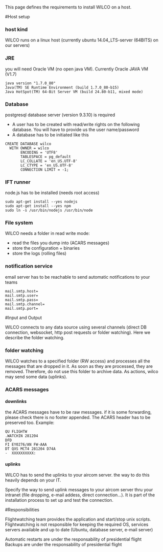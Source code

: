 This page defines the requirements to install WILCO on a host.

#Host setup


### host kind
WILCO runs on a linux host (currently ubuntu 14.04_LTS-server (64BITS) on our servers)
### JRE
you will need Oracle VM (no open java VM). Currently Oracle JAVA VM (V1.7)
```
java version "1.7.0_80"
Java(TM) SE Runtime Environment (build 1.7.0_80-b15)
Java HotSpot(TM) 64-Bit Server VM (build 24.80-b11, mixed mode)
```
### Database
postgresql database server (version 9.3.10) is required
* A user has to be created with read/write rights on the following database. You will have to provide us the user name/password
* A database has to be initiated like this
```
CREATE DATABASE wilco
  WITH OWNER = wilco
       ENCODING = 'UTF8'
       TABLESPACE = pg_default
       LC_COLLATE = 'en_US.UTF-8'
       LC_CTYPE = 'en_US.UTF-8'
       CONNECTION LIMIT = -1;
```

### IFT runner
node.js has to be installed (needs root access)
```
sudo apt-get install --yes nodejs
sudo apt-get install --yes npm
sudo ln -s /usr/bin/nodejs /usr/bin/node
```

### File system
WILCO needs a folder in read write mode:
* read the files you dump into (ACARS messages)
* store the configuration + binaries
* store the logs (rolling files)

### notification service
email server has to be reachable to send automatic notifications to your teams
```
mail.smtp.host=
mail.smtp.user=
mail.smtp.pass=
mail.smtp.channel=
mail.smtp.port=
```


#Input and Output

WILCO connects to any data source using several channels (direct DB connection, websocket, http post requests or folder watching). Here we describe the folder watching.

### folder watching
WILCO watches to a specified folder (RW access) and processes all the messages that are dropped in it. As soon as they are processed, they are removed. Therefore, do not use this folder to archive data.
As actions, wilco may send some data (uplinks).

### ACARS messages
#### downlinks
the ACARS messages have to be raw messages. if it is some forwarding, please check there is no footer appended. The ACARS header has to be preserved too. Example:

```
QU FLIGHTW
.WATCHIN 281204
DFD
FI EY0276/AN FW-AAA
DT QXS MCT4 281204 D74A
-  XXXXXXXXXX:
```

#### uplinks
WILCO has to send the uplinks to your aircom server. the way to do this heavily depends on your IT.

Specify the way to send uplink messages to your aircom server thru your intranet (file dropping, e-mail addess, direct connection...). It is part of the installation process to set up and test the connection.


#Responsibilities

Flightwatching team provides the application and start/stop unix scripts. Flightwatching is not responsible for keeping the required OS, services servers available and up to date (Ubuntu, database server, e-mail server)

Automatic restarts are under the responsability of presidential flight
Backups are under the responsability of presidential flight
